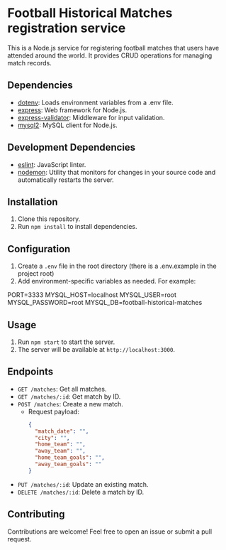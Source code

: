 # Football Historical Matches registration service

This is a Node.js service for registering football matches that users have attended around the world. It provides CRUD operations for managing match records.

## Dependencies

- [dotenv](https://www.npmjs.com/package/dotenv): Loads environment variables from a .env file.
- [express](https://www.npmjs.com/package/express): Web framework for Node.js.
- [express-validator](https://www.npmjs.com/package/express-validator): Middleware for input validation.
- [mysql2](https://www.npmjs.com/package/mysql2): MySQL client for Node.js.
  
## Development Dependencies

- [eslint](https://www.npmjs.com/package/eslint): JavaScript linter.
- [nodemon](https://www.npmjs.com/package/nodemon): Utility that monitors for changes in your source code and automatically restarts the server.

## Installation

1. Clone this repository.
2. Run `npm install` to install dependencies.

## Configuration

1. Create a `.env` file in the root directory (there is a .env.example in the project root)
2. Add environment-specific variables as needed. For example:

PORT=3333
MYSQL_HOST=localhost
MYSQL_USER=root
MYSQL_PASSWORD=root
MYSQL_DB=football-historical-matches

## Usage

1. Run `npm start` to start the server.
2. The server will be available at `http://localhost:3000`.

## Endpoints

- `GET /matches`: Get all matches.
- `GET /matches/:id`: Get match by ID.
- `POST /matches`: Create a new match.
  - Request payload:
    ```json
    {
      "match_date": "",
      "city": "",
      "home_team": "",
      "away_team": "",
      "home_team_goals": "",
      "away_team_goals": ""
    }
    ```
- `PUT /matches/:id`: Update an existing match.
- `DELETE /matches/:id`: Delete a match by ID.

## Contributing

Contributions are welcome! Feel free to open an issue or submit a pull request.
